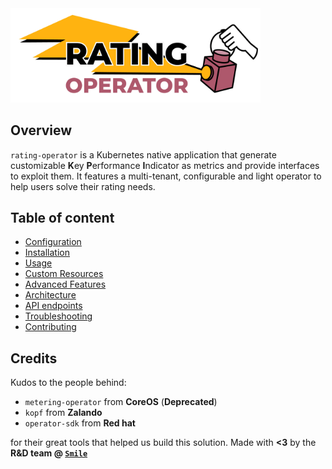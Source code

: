 <img src="./img/rating-operator-logo.png" width="400">

## Overview

`rating-operator` is a Kubernetes native application that generate customizable **K**ey **P**erformance **I**ndicator as metrics and provide interfaces to exploit them. It features a multi-tenant, configurable and light operator to help users solve their rating needs.

## Table of content

- [Configuration](/documentation/CONFIGURE.md)
- [Installation](/documentation/INSTALL.md)
- [Usage](/documentation/USAGE.md)
- [Custom Resources](/documentation/CRD.md)
- [Advanced Features](/documentation/FEATURES.md)
- [Architecture](/documentation/ARCHITECTURE.md)
- [API endpoints](/documentation/API.md)
- [Troubleshooting](/documentation/TROUBLESHOOT.md)
- [Contributing](documentation/CONTRIBUTING.md)


## **Credits**

Kudos to the people behind:

- `metering-operator` from **CoreOS** (**Deprecated**)
- `kopf` from **Zalando**
- `operator-sdk` from **Red hat**

for their great tools that helped us build this solution.
Made with **<3** by the **R&D team @ [`Smile`](https://www.smile.eu/en)**
